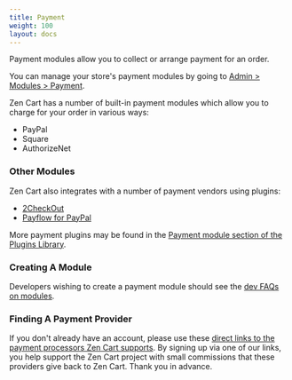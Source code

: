 ```yaml
---
title: Payment
weight: 100 
layout: docs
---
```


Payment modules allow you to collect or arrange payment for an order.

You can manage your store's payment modules by going to [Admin > Modules > Payment](/user/admin_pages/modules/payment/).

Zen Cart has a number of built-in payment modules which allow you to charge for your order in various ways: 

- PayPal  
- Square 
- AuthorizeNet

### Other Modules
Zen Cart also integrates with a number of payment vendors using plugins:

- [2CheckOut](https://www.zen-cart.com/downloads.php?do=file&id=84)
- [Payflow for PayPal](https://www.zen-cart.com/downloads.php?do=file&id=212)

More payment plugins may be found in the [Payment module section of the Plugins Library](https://www.zen-cart.com/downloads.php?do=cat&id=8).

### Creating A Module
Developers wishing to create a payment module should see the [dev FAQs on modules](/dev/code/modules/). 

### Finding A Payment Provider
If you don't already have an account, please use these [direct links to the payment processors Zen Cart supports](https://www.zen-cart.com/content.php?14-Payment-Processing). By signing up via one of our links, you help support the Zen Cart project with small commissions that these providers give back to Zen Cart. Thank you in advance.

